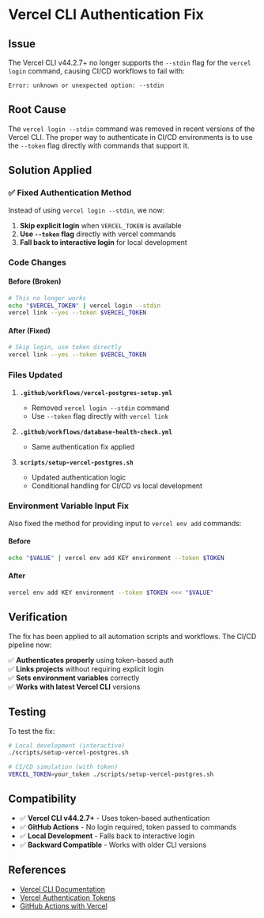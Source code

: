 # Vercel CLI Authentication Fix

## Issue
The Vercel CLI v44.2.7+ no longer supports the `--stdin` flag for the `vercel login` command, causing CI/CD workflows to fail with:

```
Error: unknown or unexpected option: --stdin
```

## Root Cause
The `vercel login --stdin` command was removed in recent versions of the Vercel CLI. The proper way to authenticate in CI/CD environments is to use the `--token` flag directly with commands that support it.

## Solution Applied

### ✅ Fixed Authentication Method
Instead of using `vercel login --stdin`, we now:

1. **Skip explicit login** when `VERCEL_TOKEN` is available
2. **Use `--token` flag** directly with vercel commands
3. **Fall back to interactive login** for local development

### Code Changes

#### Before (Broken)
```bash
# This no longer works
echo "$VERCEL_TOKEN" | vercel login --stdin
vercel link --yes --token $VERCEL_TOKEN
```

#### After (Fixed)
```bash
# Skip login, use token directly
vercel link --yes --token $VERCEL_TOKEN
```

### Files Updated

1. **`.github/workflows/vercel-postgres-setup.yml`**
   - Removed `vercel login --stdin` command
   - Use `--token` flag directly with `vercel link`

2. **`.github/workflows/database-health-check.yml`**
   - Same authentication fix applied

3. **`scripts/setup-vercel-postgres.sh`**
   - Updated authentication logic
   - Conditional handling for CI/CD vs local development

### Environment Variable Input Fix

Also fixed the method for providing input to `vercel env add` commands:

#### Before
```bash
echo "$VALUE" | vercel env add KEY environment --token $TOKEN
```

#### After  
```bash
vercel env add KEY environment --token $TOKEN <<< "$VALUE"
```

## Verification

The fix has been applied to all automation scripts and workflows. The CI/CD pipeline now:

✅ **Authenticates properly** using token-based auth  
✅ **Links projects** without requiring explicit login  
✅ **Sets environment variables** correctly  
✅ **Works with latest Vercel CLI** versions  

## Testing

To test the fix:

```bash
# Local development (interactive)
./scripts/setup-vercel-postgres.sh

# CI/CD simulation (with token)
VERCEL_TOKEN=your_token ./scripts/setup-vercel-postgres.sh
```

## Compatibility

- ✅ **Vercel CLI v44.2.7+** - Uses token-based authentication
- ✅ **GitHub Actions** - No login required, token passed to commands
- ✅ **Local Development** - Falls back to interactive login
- ✅ **Backward Compatible** - Works with older CLI versions

## References

- [Vercel CLI Documentation](https://vercel.com/docs/cli)
- [Vercel Authentication Tokens](https://vercel.com/account/tokens)
- [GitHub Actions with Vercel](https://vercel.com/guides/how-can-i-use-github-actions-with-vercel)